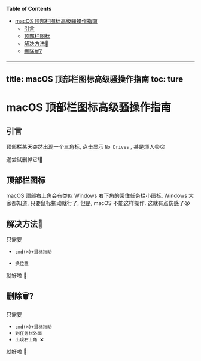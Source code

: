 <!-- START doctoc generated TOC please keep comment here to allow auto update -->
<!-- DON'T EDIT THIS SECTION, INSTEAD RE-RUN doctoc TO UPDATE -->
**Table of Contents**

- [macOS 顶部栏图标高级骚操作指南](#macos-%E9%A1%B6%E9%83%A8%E6%A0%8F%E5%9B%BE%E6%A0%87%E9%AB%98%E7%BA%A7%E9%AA%9A%E6%93%8D%E4%BD%9C%E6%8C%87%E5%8D%97)
  - [引言](#%E5%BC%95%E8%A8%80)
  - [顶部栏图标](#%E9%A1%B6%E9%83%A8%E6%A0%8F%E5%9B%BE%E6%A0%87)
  - [解决方法🤯](#%E8%A7%A3%E5%86%B3%E6%96%B9%E6%B3%95)
  - [删除🗑?](#%E5%88%A0%E9%99%A4%F0%9F%97%91)

<!-- END doctoc generated TOC please keep comment here to allow auto update -->

---
title: macOS 顶部栏图标高级骚操作指南
toc: ture
---

# macOS 顶部栏图标高级骚操作指南

## 引言

顶部栏某天突然出现一个三角标, 点击显示 `No Drives` , 甚是烦人😡😠

遂尝试删掉它!🤔

## 顶部栏图标

macOS 顶部右上角会有类似 Windows 右下角的常住任务栏小图标. Windows 大家都知道, 只要鼠标拖动就行了, 但是, macOS 不能这样操作. 这就有点伤感了😭

## 解决方法🤯

只需要 

- `cmd(⌘)+鼠标拖动`

- `换位置` 

就好啦 🤪

## 删除🗑?

只需要

- `cmd(⌘)+鼠标拖动`
- `到任务栏外面`
- `出现右上角 ❌`

 就好啦 🤪
